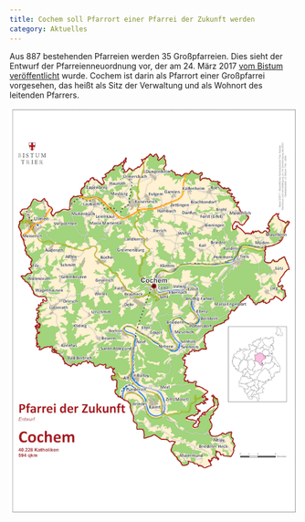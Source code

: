 ```yaml
---
title: Cochem soll Pfarrort einer Pfarrei der Zukunft werden
category: Aktuelles
---
```

Aus 887 bestehenden Pfarreien werden 35 Großpfarreien.
Dies sieht der Entwurf der Pfarreienneuordnung vor, der am 24. März 2017 [vom Bistum veröffentlicht](http://www.bistum-trier.de/heraus-gerufen/) wurde.
Cochem ist darin als Pfarrort einer Großpfarrei vorgesehen, das heißt als Sitz der Verwaltung und als Wohnort des leitenden Pfarrers.

![Karte der Großpfarrei Cochem](/images/news/karte-grosspfarrei.png)
